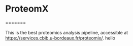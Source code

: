 # ProteomX
=======

This is the best proteomics analysis pipeline, accessible at https://services.cbib.u-bordeaux.fr/proteomix/.
hello

